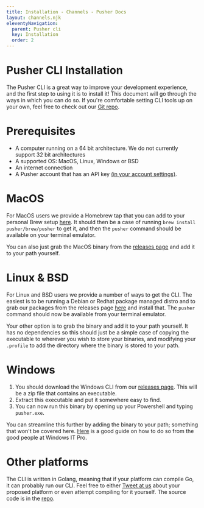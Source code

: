 ```yaml
---
title: Installation - Channels - Pusher Docs
layout: channels.njk
eleventyNavigation:
  parent: Pusher cli
  key: Installation
  order: 2
---
```


# Pusher CLI Installation

The Pusher CLI is a great way to improve your development experience, and the first step to using it is to install it! This document will go through the ways in which you can do so. If you're comfortable setting CLI tools up on your own, feel free to check out our [Git repo](https://github.com/pusher/pusher-cli).

# Prerequisites

- A computer running on a 64 bit architecture. We do not currently support 32 bit architectures
- A supported OS: MacOS, Linux, Windows or BSD
- An internet connection
- A Pusher account that has an API key [(in your account settings)](https://dashboard.pusher.com/accounts/api_key).

# MacOS

For MacOS users we provide a Homebrew tap that you can add to your personal Brew setup [here](http://github.com/pusher/homebrew-tap). It should then be a case of running `brew install pusher/brew/pusher` to get it, and then the `pusher` command should be available on your terminal emulator.

You can also just grab the MacOS binary from the [releases page](https://github.com/pusher/pusher-cli/releases) and add it to your path yourself.

# Linux & BSD

For Linux and BSD users we provide a number of ways to get the CLI. The easiest is to be running a Debian or Redhat package managed distro and to grab our packages from the releases page [here](https://github.com/pusher/pusher-cli/releases) and install that. The `pusher` command should now be available from your terminal emulator.

Your other option is to grab the binary and add it to your path yourself. It has no dependencies so this should just be a simple case of copying the executable to wherever you wish to store your binaries, and modifying your `.profile` to add the directory where the binary is stored to your path.

# Windows

1. You should download the Windows CLI from our [releases page](https://github.com/pusher/pusher-cli/releases). This will be a zip file that contains an executable.
2. Extract this executable and put it somewhere easy to find.
3. You can now run this binary by opening up your Powershell and typing `pusher.exe`.

You can streamline this further by adding the binary to your path; something that won't be covered here. [Here](https://www.computerhope.com/issues/ch000549.htm) is a good guide on how to do so from the good people at Windows IT Pro.

# Other platforms

The CLI is written in Golang, meaning that if your platform can compile Go, it can probably run our CLI. Feel free to either [Tweet at us](https://twitter.com/pusher) about your proposed platform or even attempt compiling for it yourself. The source code is in the [repo](https://github.com/pusher/pusher-cli).
